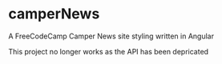 # camperNews
A FreeCodeCamp Camper News site styling written in Angular

This project no longer works as the API has been depricated
